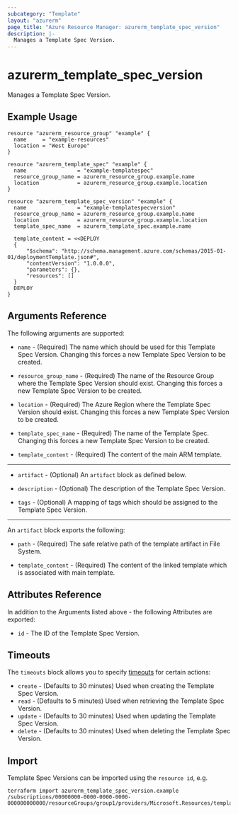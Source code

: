 ```yaml
---
subcategory: "Template"
layout: "azurerm"
page_title: "Azure Resource Manager: azurerm_template_spec_version"
description: |-
  Manages a Template Spec Version.
---
```


# azurerm_template_spec_version

Manages a Template Spec Version.

## Example Usage

```hcl
resource "azurerm_resource_group" "example" {
  name     = "example-resources"
  location = "West Europe"
}

resource "azurerm_template_spec" "example" {
  name                = "example-templatespec"
  resource_group_name = azurerm_resource_group.example.name
  location            = azurerm_resource_group.example.location
}

resource "azurerm_template_spec_version" "example" {
  name                = "example-templatespecversion"
  resource_group_name = azurerm_resource_group.example.name
  location            = azurerm_resource_group.example.location
  template_spec_name  = azurerm_template_spec.example.name

  template_content = <<DEPLOY
  {
      "$schema": "http://schema.management.azure.com/schemas/2015-01-01/deploymentTemplate.json#",
      "contentVersion": "1.0.0.0",
      "parameters": {},
      "resources": []
  }
  DEPLOY
}
```

## Arguments Reference

The following arguments are supported:

* `name` - (Required) The name which should be used for this Template Spec Version. Changing this forces a new Template Spec Version to be created.

* `resource_group_name` - (Required) The name of the Resource Group where the Template Spec Version should exist. Changing this forces a new Template Spec Version to be created.

* `location` - (Required) The Azure Region where the Template Spec Version should exist. Changing this forces a new Template Spec Version to be created.

* `template_spec_name` - (Required) The name of the Template Spec. Changing this forces a new Template Spec Version to be created.

* `template_content` - (Required) The content of the main ARM template.

---

* `artifact` - (Optional)  An `artifact` block as defined below.

* `description` - (Optional) The description of the Template Spec Version.

* `tags` - (Optional) A mapping of tags which should be assigned to the Template Spec Version.

---

An `artifact` block exports the following:

* `path` - (Required) The safe relative path of the template artifact in File System.

* `template_content` - (Required) The content of the linked template which is associated with main template.

## Attributes Reference

In addition to the Arguments listed above - the following Attributes are exported: 

* `id` - The ID of the Template Spec Version.

## Timeouts

The `timeouts` block allows you to specify [timeouts](https://www.terraform.io/docs/configuration/resources.html#timeouts) for certain actions:

* `create` - (Defaults to 30 minutes) Used when creating the Template Spec Version.
* `read` - (Defaults to 5 minutes) Used when retrieving the Template Spec Version.
* `update` - (Defaults to 30 minutes) Used when updating the Template Spec Version.
* `delete` - (Defaults to 30 minutes) Used when deleting the Template Spec Version.

## Import

Template Spec Versions can be imported using the `resource id`, e.g.

```shell
terraform import azurerm_template_spec_version.example /subscriptions/00000000-0000-0000-0000-000000000000/resourceGroups/group1/providers/Microsoft.Resources/templateSpecs/spec1/versions/v1
```
